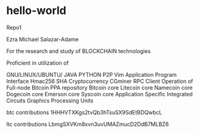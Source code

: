 # hello-world
Repo1



Ezra Michael Salazar-Adame

For the research and study of BLOCKCHAIN technologies

Proficient in utilization of

GNU/LINUX/UBUNTU/
JAVA
PYTHON 
P2P
Vim
Application Program Interface
Hmac256 SHA 
Cryptocurrency
CGminer
RPC Client
Operation of Full-node Bitcoin PPA repository
Bitcoin core
Litecoin core
Namecoin core
Dogecoin core
Emerson core
Syscoin core
Application Specific Integrated Circuits
Graphics Processing Units

btc contributions 
1HHHVTXKgs2tvQb3hTsuSX9SdEtBDQwbcL

ltc contributions
LbmgSXVKm8xvn3uvUMAZmucD2DdB7MLBZ6
